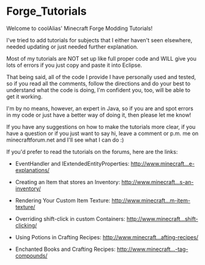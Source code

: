 Forge_Tutorials
===============

Welcome to coolAlias' Minecraft Forge Modding Tutorials!

I've tried to add tutorials for subjects that I either haven't seen elsewhere, needed updating or just needed
further explanation.

Most of my tutorials are NOT set up like full proper code and WILL give you lots of errors if you just
copy and paste it into Eclipse.

That being said, all of the code I provide I have personally used and tested, so if you read all the comments,
follow the directions and do your best to understand what the code is doing, I'm confident you, too, will be
able to get it working.

I'm by no means, however, an expert in Java, so if you are and spot errors in my code or just have a better way
of doing it, then please let me know!

If you have any suggestions on how to make the tutorials more clear, if you have a question or if you just want to
say hi, leave a comment or p.m. me on minecraftforum.net and I'll see what I can do :)

If you'd prefer to read the tutorials on the forums, here are the links:

- EventHandler and IExtendedEntityProperties: http://www.minecraft...e-explanations/

- Creating an Item that stores an Inventory: http://www.minecraft...s-an-inventory/

- Rendering Your Custom Item Texture: http://www.minecraft...m-item-texture/

- Overriding shift-click in custom Containers: http://www.minecraft...shift-clicking/

- Using Potions in Crafting Recipes: http://www.minecraft...afting-recipes/

- Enchanted Books and Crafting Recipes: http://www.minecraft...-tag-compounds/
